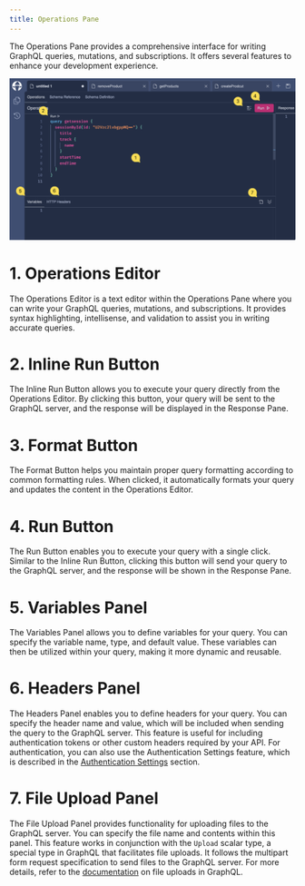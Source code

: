 ```yaml
--- 
title: Operations Pane
--- 
```


The Operations Pane provides a comprehensive interface for writing GraphQL queries, mutations, and subscriptions. It offers several features to enhance your development experience.

![Banana Cake Pop - Operations Pane](./images/operations-0.png)

# **1. Operations Editor**
The Operations Editor is a text editor within the Operations Pane where you can write your GraphQL queries, mutations, and subscriptions. It provides syntax highlighting, intellisense, and validation to assist you in writing accurate queries.

# **2. Inline Run Button**
The Inline Run Button allows you to execute your query directly from the Operations Editor. By clicking this button, your query will be sent to the GraphQL server, and the response will be displayed in the Response Pane.

# **3. Format Button**
The Format Button helps you maintain proper query formatting according to common formatting rules. When clicked, it automatically formats your query and updates the content in the Operations Editor.

# **4. Run Button**
The Run Button enables you to execute your query with a single click. Similar to the Inline Run Button, clicking this button will send your query to the GraphQL server, and the response will be shown in the Response Pane.

# **5. Variables Panel**
The Variables Panel allows you to define variables for your query. You can specify the variable name, type, and default value. These variables can then be utilized within your query, making it more dynamic and reusable.

# **6. Headers Panel**
The Headers Panel enables you to define headers for your query. You can specify the header name and value, which will be included when sending the query to the GraphQL server. This feature is useful for including authentication tokens or other custom headers required by your API. For authentication, you can also use the Authentication Settings feature, which is described in the [Authentication Settings](/docs/bananacakepop/v2/documents/authentication) section.

# **7. File Upload Panel**
The File Upload Panel provides functionality for uploading files to the GraphQL server. You can specify the file name and contents within this panel. This feature works in conjunction with the `Upload` scalar type, a special type in GraphQL that facilitates file uploads. It follows the multipart form request specification to send files to the GraphQL server. For more details, refer to the [documentation](/docs/hotchocolate/v13/server/files) on file uploads in GraphQL.
